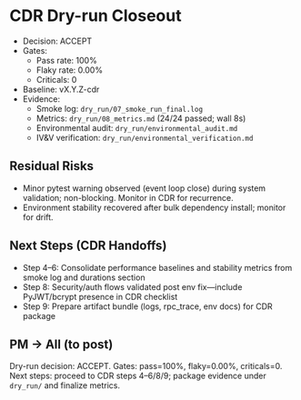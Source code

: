 # CDR Dry-run Closeout

- Decision: ACCEPT
- Gates:
  - Pass rate: 100%
  - Flaky rate: 0.00%
  - Criticals: 0
- Baseline: vX.Y.Z-cdr
- Evidence:
  - Smoke log: `dry_run/07_smoke_run_final.log`
  - Metrics: `dry_run/08_metrics.md` (24/24 passed; wall 8s)
  - Environmental audit: `dry_run/environmental_audit.md`
  - IV&V verification: `dry_run/environmental_verification.md`

## Residual Risks
- Minor pytest warning observed (event loop close) during system validation; non-blocking. Monitor in CDR for recurrence.
- Environment stability recovered after bulk dependency install; monitor for drift.

## Next Steps (CDR Handoffs)
- Step 4–6: Consolidate performance baselines and stability metrics from smoke log and durations section
- Step 8: Security/auth flows validated post env fix—include PyJWT/bcrypt presence in CDR checklist
- Step 9: Prepare artifact bundle (logs, rpc_trace, env docs) for CDR package

## PM → All (to post)
Dry-run decision: ACCEPT. Gates: pass=100%, flaky=0.00%, criticals=0. Next steps: proceed to CDR steps 4–6/8/9; package evidence under `dry_run/` and finalize metrics.

